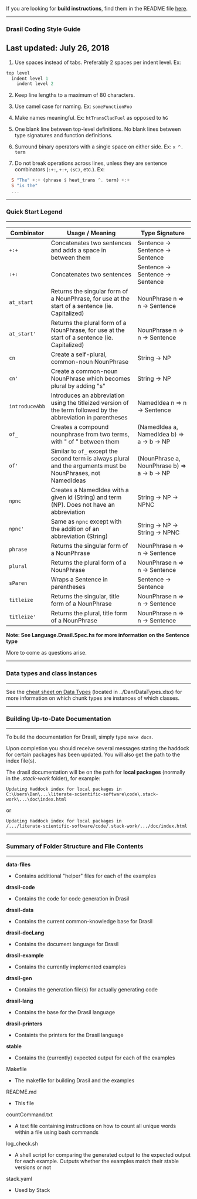 If you are looking for **build instructions**, find them in the README file [here](https://github.com/JacquesCarette/literate-scientific-software).

--------------------------------------------------
### Drasil Coding Style Guide
Last updated: July 26, 2018
--------------------------------------------------

1. Use spaces instead of tabs. Preferably 2 spaces per indent level. Ex:

```Haskell
top level
  indent level 1
    indent level 2
```
2. Keep line lengths to a maximum of 80 characters.

3. Use camel case for naming. Ex: `someFunctionFoo`

4. Make names meaningful. Ex: `htTransCladFuel` as opposed to `hG`

5. One blank line between top-level definitions. No blank lines between type signatures and function definitions.

6. Surround binary operators with a single space on either side. Ex: `x ^. term`

7. Do not break operations across lines, unless they are sentence combinators (`:+:`, `+:+`, `(sC)`, etc.). Ex: 

```Haskell
  S "The" +:+ (phrase $ heat_trans ^. term) +:+ 
  S "is the"
  ...
```

-------------------------------------------------
### Quick Start Legend
-------------------------------------------------

| Combinator | Usage / Meaning | Type Signature |
|------------|-----------------|----------------|
| `+:+` | Concatenates two sentences and adds a space in between them | Sentence -> Sentence -> Sentence |
| `:+:` | Concatenates two sentences | Sentence -> Sentence -> Sentence |
| `at_start` | Returns the singular form of a NounPhrase, for use at the start of a sentence (ie. Capitalized) | NounPhrase n => n -> Sentence |
| `at_start'` | Returns the plural form of a NounPhrase, for use at the start of a sentence (ie. Capitalized) | NounPhrase n => n -> Sentence |
| `cn` | Create a self-plural, common-noun NounPhrase | String -> NP |
| `cn'` | Create a common-noun NounPhrase which becomes plural by adding "s" | String -> NP |
| `introduceAbb` | Introduces an abbreviation using the titleized version of the term followed by the abbreviation in parentheses | NamedIdea n => n -> Sentence |
| `of_` | Creates a compound nounphrase from two terms, with " of " between them | (NamedIdea a, NamedIdea b) => a -> b -> NP |
| `of'` | Similar to `of_` except the second term is always plural and the arguments must be NounPhrases, not NamedIdeas | (NounPhrase a, NounPhrase b) => a -> b -> NP |
| `npnc` | Creates a NamedIdea with a given id (String) and term (NP). Does not have an abbreviation | String -> NP -> NPNC |
| `npnc'` | Same as `npnc` except with the addition of an abbreviation (String) | String -> NP -> String -> NPNC |
| `phrase` | Returns the singular form of a NounPhrase | NounPhrase n => n -> Sentence |
| `plural` | Returns the plural form of a NounPhrase | NounPhrase n => n -> Sentence |
| `sParen` | Wraps a Sentence in parentheses | Sentence -> Sentence |
| `titleize` | Returns the singular, title form of a NounPhrase | NounPhrase n => n -> Sentence |
| `titleize'` | Returns the plural, title form of a NounPhrase | NounPhrase n => n -> Sentence |

**Note: See Language.Drasil.Spec.hs for more information on the Sentence type**

More to come as questions arise.

-------------------------------------------------
### Data types and class instances
-------------------------------------------------

See the 
[cheat sheet on Data Types](https://github.com/JacquesCarette/Drasil/blob/master/Dan/DataTypes.xlsx) 
(located in ../Dan/DataTypes.xlsx) for more information on which chunk types are instances
of which classes.

-------------------------------------------------
### Building Up-to-Date Documentation
-------------------------------------------------

To build the documentation for Drasil, simply type `make docs`.

Upon completion you should receive several messages stating the haddock for certain
packages has been updated. You will also get the path to the index file(s).

The drasil documentation will be on the path for **local packages** (normally in
the *.stack-work* folder), for example:

```
Updating Haddock index for local packages in
C:\Users\Dan\...\literate-scientific-software\code\.stack-work\...\doc\index.html
```

or

```
Updating Haddock index for local packages in
/.../literate-scientific-software/code/.stack-work/.../doc/index.html
```

--------------------------------------------------
### Summary of Folder Structure and File Contents
--------------------------------------------------

**data-files**
  - Contains additional "helper" files for each of the examples

**drasil-code**
  - Contains the code for code generation in Drasil

**drasil-data**
  - Contains the current common-knowledge base for Drasil

**drasil-docLang**
  - Contains the document language for Drasil
  
**drasil-example**
  - Contains the currently implemented examples

**drasil-gen**
  - Contains the generation file(s) for actually generating code
  
**drasil-lang**
  - Contains the base for the Drasil language

**drasil-printers**
  - Containts the printers for the Drasil language
  
**stable**
  - Contains the (currently) expected output for each of the examples
  
Makefile
  - The makefile for building Drasil and the examples

README.md
  - This file
  
countCommand.txt
  - A text file containing instructions on how to count all unique words 
  within a file using bash commands
  
log_check.sh
  - A shell script for comparing the generated output to the expected output for
  each example. Outputs whether the examples match their stable versions or not
  
stack.yaml
  - Used by Stack
